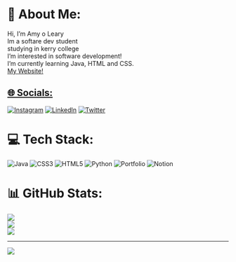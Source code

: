 # 💫 About Me:
Hi, I’m Amy o Leary<br>Im a softare dev student <br>studying in kerry college <br>I’m interested in software development!<br>I’m currently learning Java, HTML and CSS. <br><a href="https://www.jaxxsox.com">My Website!


## 🌐 Socials:
[![Instagram](https://img.shields.io/badge/Instagram-%23E4405F.svg?logo=Instagram&logoColor=white)](https://instagram.com/jaxx.sox) [![LinkedIn](https://img.shields.io/badge/LinkedIn-%230077B5.svg?logo=linkedin&logoColor=white)](https://linkedin.com/in/amy-o-leary-) [![Twitter](https://img.shields.io/badge/Twitter-%231DA1F2.svg?logo=Twitter&logoColor=white)](https://twitter.com/amyol04) 

# 💻 Tech Stack:
![Java](https://img.shields.io/badge/java-%23ED8B00.svg?style=for-the-badge&logo=java&logoColor=white) ![CSS3](https://img.shields.io/badge/css3-%231572B6.svg?style=for-the-badge&logo=css3&logoColor=white) ![HTML5](https://img.shields.io/badge/html5-%23E34F26.svg?style=for-the-badge&logo=html5&logoColor=white) ![Python](https://img.shields.io/badge/python-3670A0?style=for-the-badge&logo=python&logoColor=ffdd54) ![Portfolio](https://img.shields.io/badge/Portfolio-%23000000.svg?style=for-the-badge&logo=firefox&logoColor=#FF7139) ![Notion](https://img.shields.io/badge/Notion-%23000000.svg?style=for-the-badge&logo=notion&logoColor=white)
# 📊 GitHub Stats:
![](https://github-readme-stats.vercel.app/api?username=amyol04&theme=midnight-purple&hide_border=false&include_all_commits=false&count_private=false)<br/>
![](https://github-readme-streak-stats.herokuapp.com/?user=amyol04&theme=midnight-purple&hide_border=false)<br/>
![](https://github-readme-stats.vercel.app/api/top-langs/?username=amyol04&theme=midnight-purple&hide_border=false&include_all_commits=false&count_private=false&layout=compact)
  

---
[![](https://visitcount.itsvg.in/api?id=amyol04&icon=0&color=5)](https://visitcount.itsvg.in)

<!-- Proudly created with GPRM ( https://gprm.itsvg.in ) -->





